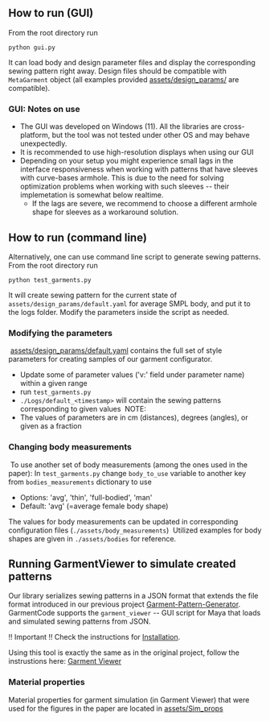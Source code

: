 ## How to run (GUI)

From the root directory run
```
python gui.py
```

It can load body and design parameter files and display the corresponding sewing pattern right away.
Design files should be compatible with `MetaGarment` object (all examples provided [assets/design_params/](../assets/design_params) are compatible).

### GUI: Notes on use

* The GUI was developed on Windows (11). All the libraries are cross-platform, but the tool was not tested under other OS and may behave unexpectedly.
* It is recommended to use high-resolution displays when using our GUI 
* Depending on your setup you might experience small lags in the interface responsiveness when working with patterns that have sleeves with curve-bases armhole. This is due to the need for solving optimization problems when working with such sleeves -- their implemetation is somewhat below realtime. 
    * If the lags are severe, we recommend to choose a different armhole shape for sleeves as a workaround solution. 

## How to run (command line)

Alternatively, one can use command line script to generate sewing patterns. From the root directory run
```
python test_garments.py
```

It will create sewing pattern for the current state of `assets/design_params/default.yaml` for average SMPL body, and put it to the logs folder. Modify the parameters inside the script as needed.


### Modifying the parameters
​
[assets/design_params/default.yaml](../assets/design_params/default.yaml) contains the full set of style parameters for creating samples of our garment configurator.
​
* Update some of parameter values ('v:' field under parameter name) within a given range 
* run `test_garments.py` 
* `./Logs/default_<timestamp>` will contain the sewing patterns corresponding to given values
​
NOTE:
* The values of parameters are in cm (distances), degrees (angles), or given as a fraction
​
### Changing body measurements
​
To use another set of body measurements (among the ones used in the paper): 
 In `test_garments.py` change `body_to_use` variable to another key from `bodies_measurements` dictionary to use 
​
 * Options: 'avg', 'thin', 'full-bodied', 'man'
 * Default: 'avg'  (=average female body shape)
​

The values for body measurements can be updated in corresponding configuration files (`./assets/body_measurements`)
​
Utilized examples for body shapes are given in `./assets/bodies` for reference.

## Running GarmentViewer to simulate created patterns

Our library serializes sewing patterns in a JSON format that extends the file format introduced in our previous project [Garment-Pattern-Generator](https://github.com/maria-korosteleva/Garment-Pattern-Generator/). GarmentCode supports the `garment_viewer` -- GUI script for Maya that loads and simulated sewing patterns from JSON. 

!! Important !! Check the instructions for [Installation](Installation.md).

Using this tool is exactly the same as in the original project, follow the instrustions here: [Garment Viewer](https://github.com/maria-korosteleva/Garment-Pattern-Generator/blob/master/docs/Setting_up_generator.md#preview-your-setup-in-garmentviewer-gui)


### Material properties

Material properties for garment simulation (in Garment Viewer) that were used for the figures in the paper are located in [assets/Sim_props](../assets/Sim_props)